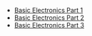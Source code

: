 - [Basic Electronics Part 1](https://youtu.be/nb4ovfwqup8)
- [Basic Electronics Part 2](https://youtu.be/FEK6lH_rtG8)
- [Basic Electronics Part 3](https://youtu.be/_4zSRze0_bk)
